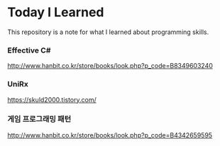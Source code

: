 # Today I Learned

This repository is a note for what I learned about programming skills.

### Effective C#
http://www.hanbit.co.kr/store/books/look.php?p_code=B8349603240

### UniRx
https://skuld2000.tistory.com/

### 게임 프로그래밍 패턴

http://www.hanbit.co.kr/store/books/look.php?p_code=B4342659595